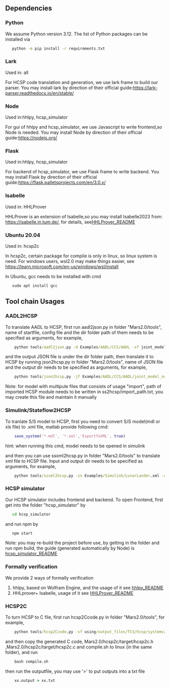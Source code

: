 
## **Dependencies**

### **Python**

We assume Python version 3.12. The list of Python packages can be installed via

```cmd
   python -m pip install -r requirements.txt   
```

### **Lark**
Used in: all

For HCSP code translation and generation, we use lark frame to build our parser. You may install lark by direction of their official guide:https://lark-parser.readthedocs.io/en/stable/

### **Node**
Used in:hhlpy, hcsp_simulator

For gui of hhlpy and hcsp_simulator, we use Javascript to write frontend,so Node is needed. You may install Node by direction of their official guide:https://nodejs.org/

### **Flask**
Used in:hhlpy, hcsp_simulator

For backend of hcsp_simulator, we use Flask frame to write backend. You may install Flask by direction of their official guide:https://flask.palletsprojects.com/en/3.0.x/

### **Isabelle**
Used in: HHLProver

HHLProver is an extension of Isabelle,so you may install Isabelle2023 from:
https://isabelle.in.tum.de/, for details, see[HHLProver_README](./HHLProver/README.md)

### **Ubuntu 20.04**
Used in: hcsp2c

In hcsp2c, certain package for compile is only in linux, so linux system is need.
For windows users, wsl2.0 may make things easier, see https://learn.microsoft.com/en-us/windows/wsl/install

In Ubuntu, gcc needs to be installed with cmd
```cmd
   sudo apt install gcc   
```

## **Tool chain Usages**
### **AADL2HCSP**


To translate AADL to HCSP, first run aadl2json.py in folder "Mars2.0/tools", name of startfile, config file and the dir folder path of them needs to be specified as arguments, for example, 

```cmd
    python tools/aadl2json.py -d Examples/AADL/CCS/AADL -sf joint_model_nobus.aadl -cf config.json  
```
and the output JSON file is under the dir folder path, then translate it to HCSP by running json2hcsp.py in folder "Mars2.0/tools", name of JSON file and the output dir needs to be specified as arguments, for example,

```cmd
    python tools/json2hcsp.py -jf Examples/AADL/CCS/AADL/joint_model_nobus.json -od Examples/AADL/CCS/TCS/generatedcode_nobus
```
Note: for model with multipule files that consists of usage "import", path of imported HCSP module needs to be written in ss2hcsp/import_path.txt, you may create this file and maintain it manually

### **Simulink/Stateflow2HCSP**

To tranlate S/S model to HCSP, first you need to convert S/S model(mdl or xls file) to .xml file, matlab provide following cmd:

```Matlab
    save_system('*.mdl', '*.xml','ExportToXML', true)
```
hint: when running this cmd, model needs to be opened in simulink

and then you can use ssxml2hcsp.py in folder "Mars2.0/tools" to translate xml file to HCSP file. Input and output dir needs to be specified as arguments, for example,

```cmd
    python tools/ssxml2hcsp.py -in Examples/Simulink/LunarLander.xml -out Examples/Simulink/LunarLander.txt
```

### **HCSP simulator**
Our HCSP simulator includes frontend and backend.
To open Frontend, first get into the folder "hcsp_simulator" by 
 ```cmd
    cd hcsp_simulator
```
and run npm by
 ```cmd
    npm start
```
Note: you may re-build the project before use, by getting in the folder and run npm build, the guide (generated automatically by Node) is [hcsp_simulator_README](./hcsp_simulator/README.md)

### **Formally verification**
We provide 2 ways of formally verification
1) hhlpy, based on Wolfram Engine, and the usage of it see [hhlpy_README](./hhlpy/README.md)
2) HHLprover+ Isabelle, usage of it see [HHLProver_README](./HHLProver/README.md)

### **HCSP2C**

To turn HCSP to C file, first run hcsp2Ccode.py in folder "Mars2.0/tools", for example,

```cmd
    python tools/hcsp2Ccode.py -sf using/output_files/TCS/hcsp/systemv2.txt -dd using/output_files/TCS/Ccode -df systemv2 -step 1e-4 -mt 40.0
```

and then copy the generated C code, Mars2.0/hcsp2c/target/hcsp2c.h ,Mars2.0/hcsp2c/target/hcsp2c.c and compile.sh to linux (in the same folder), and run  

```cmd
    bash compile.sh
```

then run the outputfile, you may use '>' to put outputs into a txt file


```cmd
    xx.output > xx.txt
```
